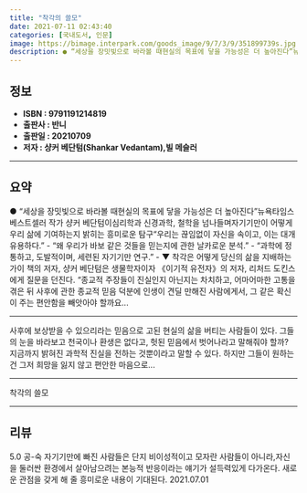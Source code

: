 ```yaml
---
title: "착각의 쓸모"
date: 2021-07-11 02:43:40
categories: [국내도서, 인문]
image: https://bimage.interpark.com/goods_image/9/7/3/9/351899739s.jpg
description: ● “세상을 장밋빛으로 바라볼 때현실의 목표에 닿을 가능성은 더 높아진다”뉴욕타임스 베스트셀러 작가 샹커 베단텀이심리학과 신경과학, 철학을 넘나들며자기기만이 어떻게 우리 삶에 기여하는지 밝히는 흥미로운 탐구“우리는 끊임없이 자신을 속이고, 이는 대개 유용하다.” - “왜 우리가 바보
---
```


## **정보**

- **ISBN : 9791191214819**
- **출판사 : 반니**
- **출판일 : 20210709**
- **저자 : 샹커 베단텀(Shankar Vedantam),빌 메슬러**

------



## **요약**

●  “세상을 장밋빛으로 바라볼 때현실의 목표에 닿을 가능성은 더 높아진다”뉴욕타임스 베스트셀러 작가 샹커 베단텀이심리학과 신경과학, 철학을 넘나들며자기기만이 어떻게 우리 삶에 기여하는지 밝히는 흥미로운 탐구“우리는 끊임없이 자신을 속이고, 이는 대개 유용하다.” - “왜 우리가 바보 같은 것들을 믿는지에 관한 날카로운 분석.” - “과학에 정통하고, 도발적이며, 세련된 자기기만 연구.” - ▼ 착각은 어떻게 당신의 삶을 지배하는가이 책의 저자, 샹커 베단텀은 생물학자이자 《이기적 유전자》의 저자, 리처드 도킨스에게 질문을 던진다. “종교적 주장들이 진실인지 아닌지는 차치하고, 어마어마한 고통을 겪은 뒤 사후에 관한 종교적 믿음 덕분에 인생이 견딜 만해진 사람에게서, 그 같은 확신이 주는 편안함을 빼앗아야 할까요...

------

사후에 보상받을 수 있으리라는 믿음으로 고된 현실의 삶을 버티는 사람들이 있다. 그들의 눈을 바라보고 천국이나 환생은 없다고, 헛된 믿음에서 벗어나라고 말해줘야 할까? 지금까지 밝혀진 과학적 진실을 전하는 것뿐이라고 말할 수 있다. 하지만 그들이 원하는 건 그저 희망을 잃지 않고 편안한 마음으로... 

------


착각의 쓸모 

------


## **리뷰** 

5.0 공-숙 자기기만에 빠진 사람들은 단지 비이성적이고 모자란 사람들이 아니라,자신을 둘러싼 환경에서 살아남으려는 본능적 반응이라는 얘기가 설득력있게 다가온다. 새로운 관점을 갖게 해 줄 흥미로운 내용이 기대된다. 2021.07.01 <br/>
